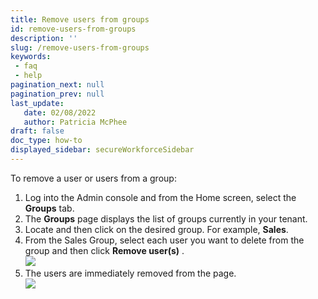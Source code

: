 ```yaml
---
title: Remove users from groups
id: remove-users-from-groups
description: ''
slug: /remove-users-from-groups
keywords: 
 - faq
 - help
pagination_next: null
pagination_prev: null
last_update: 
   date: 02/08/2022
   author: Patricia McPhee
draft: false
doc_type: how-to
displayed_sidebar: secureWorkforceSidebar
---
```



To remove a user or users from a group:

1.  Log into the Admin console and from the Home screen, select the **Groups** tab.
2.  The **Groups** page displays the list of groups currently in your tenant. 
3.  Locate and then click on the desired group. For example, **Sales**.
4.  From the Sales Group, select each user you want to delete from the group and then click **Remove user(s)** .  
    ![](/images/groups/delete_users_from_group_sales.PNG)
5.  The users are immediately removed from the page.  
    ![](/images/groups/updated_sales_group_after_users_removed.PNG)

